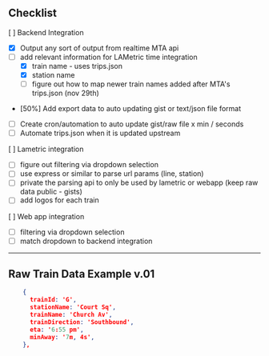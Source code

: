 
## Checklist
[ ] Backend Integration
- [x] Output any sort of output from realtime MTA api
- [ ] add relevant information for LAMetric time integration 
    - [x] train name - uses trips.json
    - [x] station name
    - [ ] figure out how to map newer train names added after MTA's trips.json (nov 29th)
- [50%] Add export data to auto updating gist or text/json file format
- [ ] Create cron/automation to auto update gist/raw file x min / seconds
- [ ] Automate trips.json when it is updated upstream

[ ] Lametric integration
- [ ] figure out filtering via dropdown selection
- [ ] use express or similar to parse url params (line, station)
- [ ] private the parsing api to only be used by lametric or webapp (keep raw data public - gists)
- [ ] add logos for each train

[ ] Web app integration
- [ ] filtering via dropdown selection
- [ ] match dropdown to backend integration
---
## Raw Train Data Example v.01
```json
    {
      trainId: 'G',
      stationName: 'Court Sq',
      trainName: 'Church Av',
      trainDirection: 'Southbound',
      eta: '6:55 pm',
      minAway: '7m, 4s',
    },
```